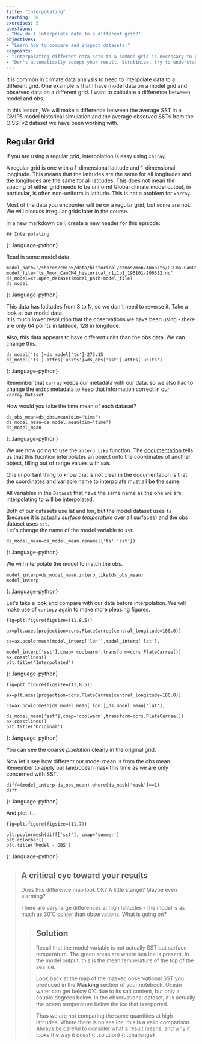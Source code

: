 ```yaml
---
title: "Interpolating"
teaching: 30
exercises: 5
questions:
- "How do I interpolate data to a different grid?"
objectives:
- "Learn how to compare and inspect datasets."
keypoints:
- "Interpolating different data sets to a common grid is necessary to perform quantitative comparisons or to combine data."
- "Don't automatically accept your result. Scrutinize, try to understand the features you see. Do they mean what you think they should mean?"
---
```


It is common in climate data analysis to need to interpolate data to a different grid.  One example is that I have model data on a model grid and observed data on a different grid. I want to calculate a difference between model and obs. 

In this lesson, We will make a difference between the average SST in a CMIP5 model historical simulation and the average observed SSTs from the OISSTv2 dataset we have been working with. 


## Regular Grid

If you are using a regular grid, interpolation is easy using `xarray`.  

A regular grid is one with a 1-dimensional latitude and 1-dimensional longitude. This means that the latitudes are the same for all longitudes and the longitudes are the same for all latitudes. This does not mean the spacing of either grid needs to be uniform! Global climate model output, in particular, is often non-uniform in latitude. This is not a problem for `xarray`.

Most of the data you encounter will be on a regular grid, but some are not.  We will discuss irregular grids later in the course.

In a new markdown cell, create a new header for this episode:

~~~
## Interpolating
~~~
{: .language-python}


Read in some model data

~~~
model_path='/shared/cmip5/data/historical/atmos/mon/Amon/ts/CCCma.CanCM4/r1i1p1/'
model_file='ts_Amon_CanCM4_historical_r1i1p1_196101-200512.nc'
ds_model=xr.open_dataset(model_path+model_file)
ds_model
~~~
{: .language-python}

This data has latitudes from S to N, so we don't need to reverse it.
Take a look at our model data.  
It is much lower resolution that the observations we have been using - there are only 64 points in latitude, 128 in longitude.

Also, this data appears to have different units than the obs data. 
We can change this.

~~~
ds_model['ts']=ds_model['ts']-273.15
ds_model['ts'].attrs['units']=ds_obs['sst'].attrs['units']
~~~
{: .language-python}

Remember that `xarray` keeps our metadata with our data, so we also had to change the `units` metadata to keep that information correct in our `xarray.Dataset`

How would you take the time mean of each dataset?

~~~
ds_obs_mean=ds_obs.mean(dim='time')
ds_model_mean=ds_model.mean(dim='time')
ds_model_mean
~~~
{: .language-python}

We are now going to use the `interp_like` function.  The [documentation](http://xarray.pydata.org/en/stable/generated/xarray.Dataset.interp_like.html) tells us that this fucntion interpolates an object onto the coordinates of another object, filling out of range values with `NaN`.

One important thing to know that is not clear in the documentation is that the coordinates and variable name to interpolate must all be the same.

All variables in the `Dataset` that have the same name as the one we are interpolating to will be interpolated.

Both of our datasets use lat and lon, but the model dataset uses `ts` (because it is actually _surface temperature_ over all surfaces) and the obs dataset uses `sst`.  
Let's change the name of the model variable to `sst`.

~~~
ds_model_mean=ds_model_mean.rename({'ts':'sst'})
~~~
{: .language-python}

We will interpolate the model to match the obs. 

~~~
model_interp=ds_model_mean.interp_like(ds_obs_mean)
model_interp
~~~
{: .language-python}

Let's take a look and compare with our data before interpolation. 
We will make use of `cartopy` again to make more pleasing figures.

~~~
fig=plt.figure(figsize=(11,8.5))

ax=plt.axes(projection=ccrs.PlateCarree(central_longitude=180.0))

cs=ax.pcolormesh(model_interp['lon'],model_interp['lat'],
                   model_interp['sst'],cmap='coolwarm',transform=ccrs.PlateCarree())
ax.coastlines()
plt.title('Interpolated')
~~~
{: .language-python}

~~~
fig=plt.figure(figsize=(11,8.5))

ax=plt.axes(projection=ccrs.PlateCarree(central_longitude=180.0))

cs=ax.pcolormesh(ds_model_mean['lon'],ds_model_mean['lat'],
                   ds_model_mean['sst'],cmap='coolwarm',transform=ccrs.PlateCarree())
ax.coastlines()
plt.title('Original')
~~~
{: .language-python}

You can see the coarse _pixelation_ clearly in the original grid.


Now let's see how different our model mean is from the obs mean. 
Remember to apply our land/ocean mask this time as we are only concerned with SST.

~~~
diff=(model_interp-ds_obs_mean).where(ds_mask['mask']==1)
diff
~~~
{: .language-python}

And plot it...

~~~
fig=plt.figure(figsize=(11,7))

plt.pcolormesh(diff['sst'], cmap='summer')
plt.colorbar()
plt.title('Model - OBS')
~~~
{: .language-python}

> ## A critical eye toward your results
>
> Does this difference map look OK? A little stange?  Maybe even alarming?
>
> There are very large differences at high latitudes - the model is as much as 30˚C colder than observations.
> What is going on?
>
>> ## Solution
>> Recall that the model variable is not actually SST but surface temperature.
>> The green areas are where sea ice is present. In the model output, this is the mean temperature of the top of the sea ice.
>> 
>> Look back at the map of the masked observational SST you produced in the **Masking** section of your notebook.
>> Ocean water can get below 0˚C due to its salt content, but only a couple degrees below.
>> In the observational dataset, it is actually the ocean temperature below the ice that is reported.
>> 
>> Thus we are not comparing the same quantities at high latitudes. 
>> Where there is no sea ice, this is a valid comparison.
>> Always be careful to consider what a result means, and why it looks the way it does!
> {: .solution}
{: .challenge}
